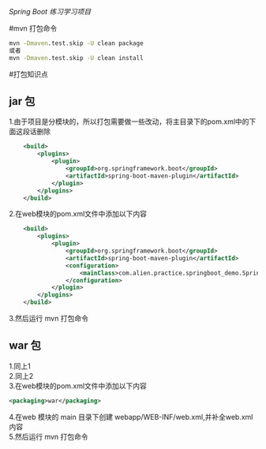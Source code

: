 *Spring Boot 练习学习项目*

#mvn 打包命令  
 ```cmd
 mvn -Dmaven.test.skip -U clean package
 或者
 mvn -Dmaven.test.skip -U clean install
 ```  

#打包知识点 
## jar 包  
1.由于项目是分模块的，所以打包需要做一些改动，将主目录下的pom.xml中的下面这段话删除  
```xml
    <build>
        <plugins>
            <plugin>
                <groupId>org.springframework.boot</groupId>
                <artifactId>spring-boot-maven-plugin</artifactId>
            </plugin>
        </plugins>
    </build>
```  
2.在web模块的pom.xml文件中添加以下内容
```xml
    <build>
        <plugins>
            <plugin>
                <groupId>org.springframework.boot</groupId>
                <artifactId>spring-boot-maven-plugin</artifactId>
                <configuration>
                    <mainClass>com.alien.practice.springboot_demo.SpringbootDemoApplication</mainClass>
                </configuration>
            </plugin>
        </plugins>
    </build>
```  
3.然后运行 mvn 打包命令
## war 包  
1.同上1  
2.同上2  
3.在web模块的pom.xml文件中添加以下内容
```xml
<packaging>war</packaging>
```  
4.在web 模块的 main 目录下创建 webapp/WEB-INF/web.xml,并补全web.xml内容  
5.然后运行 mvn 打包命令


